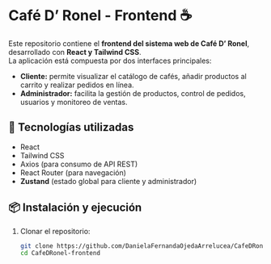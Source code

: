 # Café D’ Ronel - Frontend ☕

Este repositorio contiene el **frontend del sistema web de Café D’ Ronel**, desarrollado con **React y Tailwind CSS**.  
La aplicación está compuesta por dos interfaces principales:

- **Cliente:** permite visualizar el catálogo de cafés, añadir productos al carrito y realizar pedidos en línea.  
- **Administrador:** facilita la gestión de productos, control de pedidos, usuarios y monitoreo de ventas.  

## 🚀 Tecnologías utilizadas
- React
- Tailwind CSS
- Axios (para consumo de API REST)
- React Router (para navegación)
- **Zustand** (estado global para cliente y administrador)

## 📦 Instalación y ejecución
1. Clonar el repositorio:
   ```bash
   git clone https://github.com/DanielaFernandaOjedaArrelucea/CafeDRonel-frontend.git
   cd CafeDRonel-frontend
